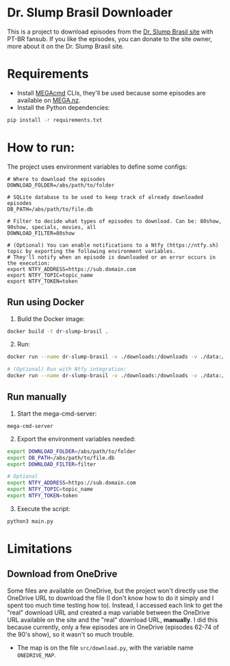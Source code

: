 # Dr. Slump Brasil Downloader
This is a project to download episodes from the [Dr. Slump Brasil site](https://drslumpbrasil.blogspot.com) with PT-BR fansub. If you like the episodes, you can donate to the site owner, more about it on the Dr. Slump Brasil site.

# Requirements
- Install [MEGAcmd](https://github.com/meganz/MEGAcmd) CLIs, they'll be used because some episodes are available on [MEGA.nz](https://mega.nz).
- Install the Python dependencies:
```sh
pip install -r requirements.txt
```

# How to run:
The project uses environment variables to define some configs:
```
# Where to download the episodes 
DOWNLOAD_FOLDER=/abs/path/to/folder

# SQLite database to be used to keep track of already downloaded episodes
DB_PATH=/abs/path/to/file.db

# Filter to decide what types of episodes to download. Can be: 80show, 90show, specials, movies, all
DOWNLOAD_FILTER=80show

# (Optional) You can enable notifications to a Ntfy (https://ntfy.sh) topic by exporting the following environment variables.
# They'll notify when an episode is downloaded or an error occurs in the execution:
export NTFY_ADDRESS=https://sub.domain.com
export NTFY_TOPIC=topic_name
export NTFY_TOKEN=token
```
## Run using Docker
1. Build the Docker image:
```sh
docker build -t dr-slump-brasil .
```
2. Run:
```sh
docker run --name dr-slump-brasil -v ./downloads:/downloads -v ./data:/data -e DOWNLOAD_FILTER=filter dr-slump-brasil

# (Optional) Run with Ntfy integration:
docker run --name dr-slump-brasil -v ./downloads:/downloads -v ./data:/data -e DOWNLOAD_FILTER=filter -e NTFY_ADDRESS=https://sub.domain.com -e NTFY_TOPIC=topic_name -e NTFY_TOKEN=token dr-slump-brasil
```

## Run manually
1. Start the mega-cmd-server:
```
mega-cmd-server
```
2. Export the environment variables needed:
```sh
export DOWNLOAD_FOLDER=/abs/path/to/folder
export DB_PATH=/abs/path/to/file.db
export DOWNLOAD_FILTER=filter

# Optional
export NTFY_ADDRESS=https://sub.domain.com
export NTFY_TOPIC=topic_name
export NTFY_TOKEN=token
```
3. Execute the script:
```sh
python3 main.py
```

# Limitations
## Download from OneDrive
Some files are available on OneDrive, but the project won't directly use the OneDrive URL to download the file (I don't know how to do it simply and I spent too much time testing how to). Instead, I accessed each link to get the "real" download URL and created a map variable between the OneDrive URL available on the site and the "real" download URL, **manually**. I did this because currently, only a few episodes are in OneDrive (episodes 62-74 of the 90's show), so it wasn't so much trouble.
- The map is on the file `src/download.py`, with the variable name `ONEDRIVE_MAP`.
